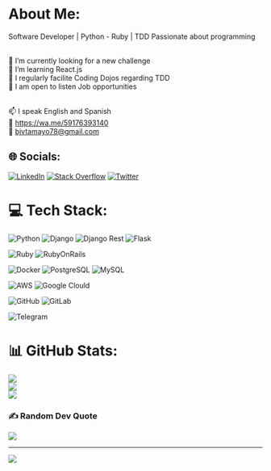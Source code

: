 # About Me:

Software Developer |  Python - Ruby | TDD 
Passionate about programming

<br>
🔭 I’m currently looking for a new challenge<br>
🌱 I’m learning React.js<br>
📝 I regularly facilite Coding Dojos regarding TDD<br>
💬 I am open to listen Job opportunities<br><br>

📫 I speak English and Spanish <br>
💬 https://wa.me/59176393140 <br>
📩 bjvtamayo78@gmail.com <br>



## 🌐 Socials:
[![LinkedIn](https://img.shields.io/badge/LinkedIn-0077B5?style=for-the-badge&logo=linkedin&logoColor=white)](https://www.linkedin.com/in/bjvta/) [![Stack Overflow](https://img.shields.io/badge/Stack_Overflow-FE7A16?style=for-the-badge&logo=stack-overflow&logoColor=white)](https://stackoverflow.com/users/5290793/brandon-jason-valle-tamayo)  [![Twitter](https://img.shields.io/badge/Twitter-1DA1F2?style=for-the-badge&logo=twitter&logoColor=white)](https://twitter.com/bjvta)

# 💻 Tech Stack:
![Python](https://img.shields.io/badge/python-3670A0?style=for-the-badge&logo=python&logoColor=ffdd54)
![Django](https://img.shields.io/badge/Django-092E20?style=for-the-badge&logo=django&logoColor=green)
![Django Rest](https://img.shields.io/badge/django%20rest-ff1709?style=for-the-badge&logo=django&logoColor=white)
![Flask](https://img.shields.io/badge/Flask-000000?style=for-the-badge&logo=flask&logoColor=white)

![Ruby](https://img.shields.io/badge/Ruby-CC342D?style=for-the-badge&logo=ruby&logoColor=white)
![RubyOnRails](https://img.shields.io/badge/Ruby_on_Rails-CC0000?style=for-the-badge&logo=ruby-on-rails&logoColor=white)

![Docker](https://img.shields.io/badge/Docker-2CA5E0?style=for-the-badge&logo=docker&logoColor=white)
![PostgreSQL](https://img.shields.io/badge/PostgreSQL-316192?style=for-the-badge&logo=postgresql&logoColor=white)
![MySQL](https://img.shields.io/badge/mysql-%2300f.svg?style=for-the-badge&logo=mysql&logoColor=white)

![AWS](https://img.shields.io/badge/Amazon_AWS-FF9900?style=for-the-badge&logo=amazonaws&logoColor=white)
![Google Clould](https://img.shields.io/badge/Google_Cloud-4285F4?style=for-the-badge&logo=google-cloud&logoColor=white)

![GitHub](https://img.shields.io/badge/GitHub-100000?style=for-the-badge&logo=github&logoColor=white)
![GitLab](https://img.shields.io/badge/GitLab-330F63?style=for-the-badge&logo=gitlab&logoColor=white)

![Telegram](https://img.shields.io/badge/Telegram-2CA5E0?style=for-the-badge&logo=telegram&logoColor=white)
# 📊 GitHub Stats:
![](https://github-readme-stats-sigma-five.vercel.app/api?username=bjvta&theme=dark&hide_border=false&include_all_commits=true&count_private=true)<br/>
![](https://github-readme-streak-stats.herokuapp.com/?user=bjvta&theme=dark&hide_border=false)<br/>
![](https://github-readme-stats-sigma-five.vercel.app/api/top-langs/?username=bjvta&theme=dark&hide_border=false&include_all_commits=true&count_private=true&layout=compact)

### ✍️ Random Dev Quote
![](https://quotes-github-readme.vercel.app/api?type=horizontal&theme=radical)

---
[![](https://visitcount.itsvg.in/api?id=bjvta&label=Profile%20Views&pretty=true)](https://visitcount.itsvg.in)

